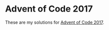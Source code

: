 # Advent of Code 2017

These are my solutions for [Advent of Code 2017][0].

[0]: https://adventofcode.com/2017
